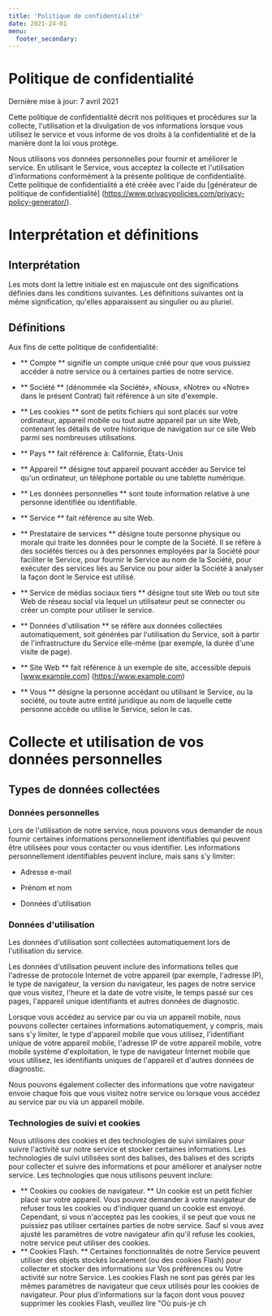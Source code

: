 ```yaml
---
title: 'Politique de confidentialité'
date: 2021-24-01
menu:
  footer_secondary:
---
```


# Politique de confidentialité

Dernière mise à jour: 7 avril 2021

Cette politique de confidentialité décrit nos politiques et procédures sur la collecte, l'utilisation et la divulgation de vos informations lorsque vous utilisez le service et vous informe de vos droits à la confidentialité et de la manière dont la loi vous protège.

Nous utilisons vos données personnelles pour fournir et améliorer le service. En utilisant le Service, vous acceptez la collecte et l'utilisation d'informations conformément à la présente politique de confidentialité. Cette politique de confidentialité a été créée avec l'aide du [générateur de politique de confidentialité] (https://www.privacypolicies.com/privacy-policy-generator/).

# Interprétation et définitions

## Interprétation

Les mots dont la lettre initiale est en majuscule ont des significations définies dans les conditions suivantes. Les définitions suivantes ont la même signification, qu'elles apparaissent au singulier ou au pluriel.

## Définitions

Aux fins de cette politique de confidentialité:

* ** Compte ** signifie un compte unique créé pour que vous puissiez accéder à notre service ou à certaines parties de notre service.

* ** Société ** (dénommée «la Société», «Nous», «Notre» ou «Notre» dans le présent Contrat) fait référence à un site d'exemple.

* ** Les cookies ** sont de petits fichiers qui sont placés sur votre ordinateur, appareil mobile ou tout autre appareil par un site Web, contenant les détails de votre historique de navigation sur ce site Web parmi ses nombreuses utilisations.

* ** Pays ** fait référence à: Californie, États-Unis

* ** Appareil ** désigne tout appareil pouvant accéder au Service tel qu'un ordinateur, un téléphone portable ou une tablette numérique.

* ** Les données personnelles ** sont toute information relative à une personne identifiée ou identifiable.

* ** Service ** fait référence au site Web.

* ** Prestataire de services ** désigne toute personne physique ou morale qui traite les données pour le compte de la Société. Il se réfère à des sociétés tierces ou à des personnes employées par la Société pour faciliter le Service, pour fournir le Service au nom de la Société, pour exécuter des services liés au Service ou pour aider la Société à analyser la façon dont le Service est utilisé.

* ** Service de médias sociaux tiers ** désigne tout site Web ou tout site Web de réseau social via lequel un utilisateur peut se connecter ou créer un compte pour utiliser le service.

* ** Données d'utilisation ** se réfère aux données collectées automatiquement, soit générées par l'utilisation du Service, soit à partir de l'infrastructure du Service elle-même (par exemple, la durée d'une visite de page).

* ** Site Web ** fait référence à un exemple de site, accessible depuis [www.example.com] (https://www.example.com)

* ** Vous ** désigne la personne accédant ou utilisant le Service, ou la société, ou toute autre entité juridique au nom de laquelle cette personne accède ou utilise le Service, selon le cas.

# Collecte et utilisation de vos données personnelles

## Types de données collectées

### Données personnelles

Lors de l'utilisation de notre service, nous pouvons vous demander de nous fournir certaines informations personnellement identifiables qui peuvent être utilisées pour vous contacter ou vous identifier. Les informations personnellement identifiables peuvent inclure, mais sans s'y limiter:

*   Adresse e-mail

*   Prénom et nom

*   Données d'utilisation

### Données d'utilisation

Les données d'utilisation sont collectées automatiquement lors de l'utilisation du service.

Les données d'utilisation peuvent inclure des informations telles que l'adresse de protocole Internet de votre appareil (par exemple, l'adresse IP), le type de navigateur, la version du navigateur, les pages de notre service que vous visitez, l'heure et la date de votre visite, le temps passé sur ces pages, l'appareil unique identifiants et autres données de diagnostic.

Lorsque vous accédez au service par ou via un appareil mobile, nous pouvons collecter certaines informations automatiquement, y compris, mais sans s'y limiter, le type d'appareil mobile que vous utilisez, l'identifiant unique de votre appareil mobile, l'adresse IP de votre appareil mobile, votre mobile système d'exploitation, le type de navigateur Internet mobile que vous utilisez, les identifiants uniques de l'appareil et d'autres données de diagnostic.

Nous pouvons également collecter des informations que votre navigateur envoie chaque fois que vous visitez notre service ou lorsque vous accédez au service par ou via un appareil mobile.

### Technologies de suivi et cookies

Nous utilisons des cookies et des technologies de suivi similaires pour suivre l'activité sur notre service et stocker certaines informations. Les technologies de suivi utilisées sont des balises, des balises et des scripts pour collecter et suivre des informations et pour améliorer et analyser notre service. Les technologies que nous utilisons peuvent inclure:

* ** Cookies ou cookies de navigateur. ** Un cookie est un petit fichier placé sur votre appareil. Vous pouvez demander à votre navigateur de refuser tous les cookies ou d'indiquer quand un cookie est envoyé. Cependant, si vous n'acceptez pas les cookies, il se peut que vous ne puissiez pas utiliser certaines parties de notre service. Sauf si vous avez ajusté les paramètres de votre navigateur afin qu'il refuse les cookies, notre service peut utiliser des cookies.
* ** Cookies Flash. ** Certaines fonctionnalités de notre Service peuvent utiliser des objets stockés localement (ou des cookies Flash) pour collecter et stocker des informations sur Vos préférences ou Votre activité sur notre Service. Les cookies Flash ne sont pas gérés par les mêmes paramètres de navigateur que ceux utilisés pour les cookies de navigateur. Pour plus d'informations sur la façon dont vous pouvez supprimer les cookies Flash, veuillez lire "Où puis-je ch